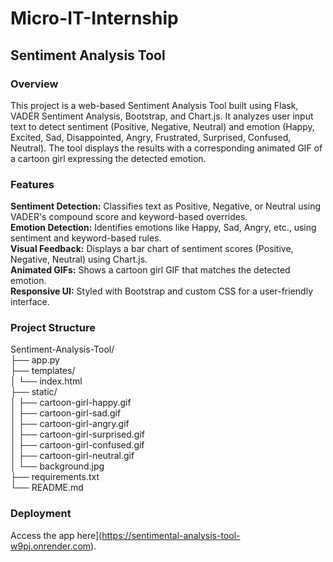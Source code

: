 # Micro-IT-Internship
## Sentiment Analysis Tool
### Overview
This project is a web-based Sentiment Analysis Tool built using Flask, VADER Sentiment Analysis, Bootstrap, and Chart.js. It analyzes user input text to detect sentiment (Positive, Negative, Neutral) and emotion (Happy, Excited, Sad, Disappointed, Angry, Frustrated, Surprised, Confused, Neutral). The tool displays the results with a corresponding animated GIF of a cartoon girl expressing the detected emotion.
### Features
**Sentiment Detection:** Classifies text as Positive, Negative, or Neutral using VADER's compound score and keyword-based overrides.<br>
__Emotion Detection:__ Identifies emotions like Happy, Sad, Angry, etc., using sentiment and keyword-based rules.<br>
__Visual Feedback:__ Displays a bar chart of sentiment scores (Positive, Negative, Neutral) using Chart.js.<br>
__Animated GIFs:__ Shows a cartoon girl GIF that matches the detected emotion.<br>
__Responsive UI:__ Styled with Bootstrap and custom CSS for a user-friendly interface.<br>
### Project Structure
Sentiment-Analysis-Tool/<br>
├── app.py<br>
├── templates/<br>
│   └── index.html<br>
├── static/<br>
│   ├── cartoon-girl-happy.gif<br>
│   ├── cartoon-girl-sad.gif<br>
│   ├── cartoon-girl-angry.gif<br>
│   ├── cartoon-girl-surprised.gif<br>
│   ├── cartoon-girl-confused.gif<br>
│   ├── cartoon-girl-neutral.gif<br>
│   └── background.jpg<br>
├── requirements.txt<br>
└── README.md<br>
### Deployment
Access the app here](https://sentimental-analysis-tool-w9pj.onrender.com).
